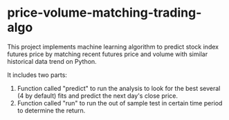# price-volume-matching-trading-algo
This project implements machine learning algorithm to predict stock index futures price by matching recent futures price and volume with similar historical data trend on Python.

It includes two parts:

1. Function called "predict" to run the analysis to look for the best several (4 by default) fits and predict the next day's close price.
2. Function called "run" to run the out of sample test in certain time period to determine the return.

